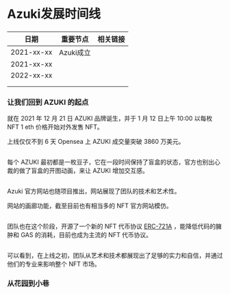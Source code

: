 # Azuki发展时间线

###



| 日期         | 重要节点    | 相关链接 |
| ---------- | ------- | ---- |
| 2021-xx-xx | Azuki成立 |      |
| 2021-xx-xx |         |      |
| 2022-xx-xx |         |      |
|            |         |      |
|            |         |      |

### 让我们回到 AZUKI 的起点

&#x20;

就在 2021 年 12 月 21 日 AZUKI 品牌诞生，并于 1 月 12 日上午 10:00 以每枚 NFT 1 eth 价格开始对外发售 NFT。

上线仅仅不到 6 天 Opensea 上 AZUKI 成交量突破 3860 万美元。

&#x20;

<figure><img src="https://lh5.googleusercontent.com/q_s6lvHXSzCAPbczkmTPMNzw96BY0aaQe0ytdA7x0m60vFTUhemuD3rJGR8u-7UxJ4VyiNNML081iLZFwuOr2bKU2STjhr5jJIKnH5f7Dhofsma3w5f6uTL_UcODSpFPdninaYl9tDMv3OSetmOewQGf53wWAwwG_2XPTqYFUJOoR-P7Z9b4_xS_t-zWYA" alt=""><figcaption></figcaption></figure>

&#x20;

每个 AZUKI 最初都是一枚豆子，它在一段时间保持了盲盒的状态，官方也别出心裁的做了盲盒的开图动画，来让 AZUKI 增加交互感。

&#x20;

<figure><img src="https://lh5.googleusercontent.com/f5BA2DmyZOQ2vJH3OdTKeGfyjCHGz_d6YgDkbzq7O84Tm083ImDQ0l7JlSjbb9rY_zyyNCRKqShRgZbN86JzxIIpb9CQaTFKZqG-D5xbX8rCzoLIv2AkEMA_Xx6oluL-XmN29TS9-tLDc6-BxIXMwgyAjPgTkkABj5nOWBzTeQ8qhRTcQHTf5_borU-2ng" alt=""><figcaption></figcaption></figure>

&#x20;

Azuki 官方网站也随项目推出，网站展现了团队的技术和艺术性。

网站的画廊功能，截至目前也有相当多的 NFT 官方网站模仿。

&#x20;

<figure><img src="https://lh6.googleusercontent.com/31BDDLcOWgrXoDkO6yRwm36paD51ZmDV4y8qvk93YgSzUuEkK1Div17yLOgzLxcL5Nyh4SIGng8DsjPXqxQuojEZEfG6Wyq-eGKJ15059-gcKWwbJsWQgWtdQUZN1feJ6lYbzzDoOICbeRlyPP55U06t9-1USrggfkgnB1KGt63fj1daVGTRs59vk-PA8A" alt=""><figcaption></figcaption></figure>

&#x20;

团队也在这个阶段，开源了一个新的 NFT 代币协议 [ERC-721A](https://www.erc721a.org/) ，能降低代码的臃肿和 GAS 的消耗，目前也成为主流的 NFT 代币协议。

&#x20;

<figure><img src="https://lh6.googleusercontent.com/HNaGGTjhYfbeteVpq1dSBAoHuDMp4bBdWbbaxNwntMZpVQgfckh6-HiOazNLDYe39Fmpn4xI34esAcXmowMp75Sj9UQ9ZVJzoNAYEXRz-Q2PnQi0kmNm8xu_Efa-Xj3Bya5ubK4aAriw534Uoo_0dUnVSadNz0Ubkt4t21Qj-Ak31KInKV8m5NCULIa2FQ" alt=""><figcaption></figcaption></figure>

&#x20;

可以看到，在上线之初，团队从艺术和技术都展现出了足够的实力和自信，并通过他们的专业来影响整个 NFT 市场。

&#x20;

### 从花园到小巷



